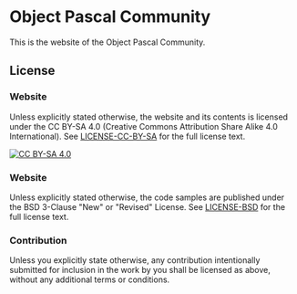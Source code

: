 # Object Pascal Community

This is the website of the Object Pascal Community.

## License

### Website

Unless explicitly stated otherwise, the website and its contents is
licensed under the CC BY-SA 4.0 (Creative Commons Attribution Share
Alike 4.0 International). See [LICENSE-CC-BY-SA](./LICENSE-CC-BY-SA)
for the full license text.

[![CC BY-SA 4.0][cc-by-sa-image]][cc-by-sa]

[cc-by-sa]: http://creativecommons.org/licenses/by-sa/4.0/
[cc-by-sa-image]: https://licensebuttons.net/l/by-sa/4.0/88x31.png

### Website

Unless explicitly stated otherwise, the code samples are published
under the BSD 3-Clause "New" or "Revised" License. See
[LICENSE-BSD](./LICENSE-BSD) for the full license text.

### Contribution

Unless you explicitly state otherwise, any contribution intentionally
submitted for inclusion in the work by you shall be licensed as above,
without any additional terms or conditions.